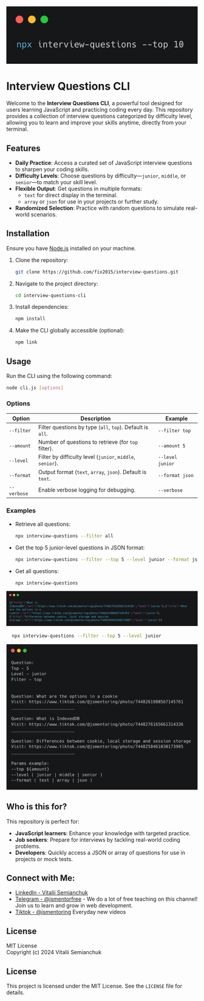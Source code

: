 ![alt text](image.png)

# Interview Questions CLI

Welcome to the **Interview Questions CLI**, a powerful tool designed for users learning JavaScript and practicing coding every day. This repository provides a collection of interview questions categorized by difficulty level, allowing you to learn and improve your skills anytime, directly from your terminal.

## Features

- **Daily Practice**: Access a curated set of JavaScript interview questions to sharpen your coding skills.
- **Difficulty Levels**: Choose questions by difficulty—`junior`, `middle`, or `senior`—to match your skill level.
- **Flexible Output**: Get questions in multiple formats: 
  - `text` for direct display in the terminal.
  - `array` or `json` for use in your projects or further study.
- **Randomized Selection**: Practice with random questions to simulate real-world scenarios.

## Installation

Ensure you have [Node.js](https://nodejs.org/) installed on your machine.

1. Clone the repository:
   ```bash
   git clone https://github.com/fix2015/interview-questions.git
   ```
2. Navigate to the project directory:
   ```bash
   cd interview-questions-cli
   ```
3. Install dependencies:
   ```bash
   npm install
   ```
4. Make the CLI globally accessible (optional):
   ```bash
   npm link
   ```

## Usage

Run the CLI using the following command:

```bash
node cli.js [options]
```

### Options

| Option          | Description                                                   | Example                                |
|-----------------|---------------------------------------------------------------|----------------------------------------|
| `--filter`      | Filter questions by type (`all`, `top`). Default is `all`.     | `--filter top`                         |
| `--amount`      | Number of questions to retrieve (for `top` filter).           | `--amount 5`                           |
| `--level`       | Filter by difficulty level (`junior`, `middle`, `senior`).    | `--level junior`                       |
| `--format`      | Output format (`text`, `array`, `json`). Default is `text`.   | `--format json`                        |
| `--verbose`     | Enable verbose logging for debugging.                         | `--verbose`                            |

### Examples

- Retrieve all questions:
  ```bash
  npx interview-questions --filter all
  ```

- Get the top 5 junior-level questions in JSON format:
  ```bash
  npx interview-questions --filter --top 5 --level junior --format json
  ```

- Get all questions:
  ```bash
  npx interview-questions
  ```

![alt text](image-1.png)

```bash
  npx interview-questions --filter --top 5 --level junior
  ```
![alt text](image-2.png)

## Who is this for?

This repository is perfect for:

- **JavaScript learners**: Enhance your knowledge with targeted practice.
- **Job seekers**: Prepare for interviews by tackling real-world coding problems.
- **Developers**: Quickly access a JSON or array of questions for use in projects or mock tests.

## Connect with Me:
- [LinkedIn - Vitalii Semianchuk](https://www.linkedin.com/in/vitalii-semianchuk-9812a786/)
- [Telegram - @jsmentorfree](https://t.me/jsmentorfree) - We do a lot of free teaching on this channel! Join us to learn and grow in web development.
- [Tiktok - @jsmentoring](https://www.tiktok.com/@jsmentoring) Everyday new videos

## License

MIT License  
Copyright (c) 2024 Vitalii Semianchuk  

## License

This project is licensed under the MIT License. See the `LICENSE` file for details.